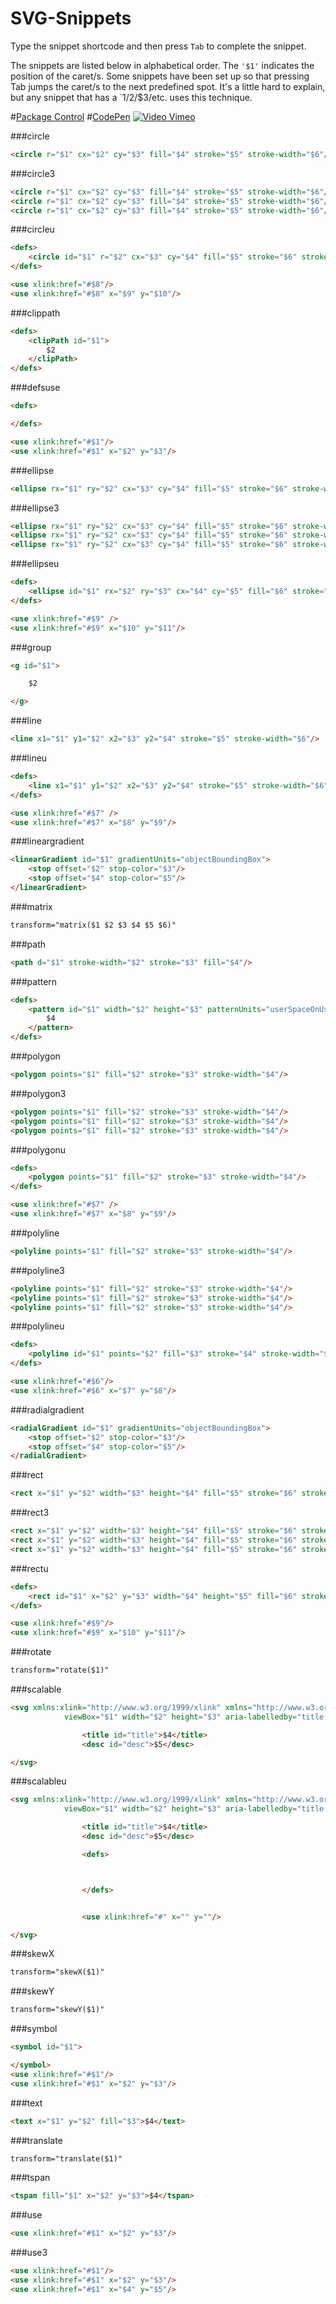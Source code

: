SVG-Snippets
============

Type the snippet shortcode and then press `Tab` to complete the snippet.

The snippets are listed below in alphabetical order. The `'$1'` indicates the position of the caret/s. Some snippets have been set up so that pressing Tab jumps the caret/s to the next predefined spot. It's a little hard to explain, but any snippet that has a `$1/$2/$3/etc. uses this technique.

#[Package Control](https://packagecontrol.io/packages/SVG-Snippets)
#[CodePen](http://codepen.io/jorgeatgu/blog/svg-snippets)
[![Video Vimeo](https://github.com/jorgeatgu/SVG-Snippets/blob/master/vimeo-image.png)](https://vimeo.com/101490820)

###circle

```html
<circle r="$1" cx="$2" cy="$3" fill="$4" stroke="$5" stroke-width="$6"/>
```

###circle3

```html
<circle r="$1" cx="$2" cy="$3" fill="$4" stroke="$5" stroke-width="$6"/>
<circle r="$1" cx="$2" cy="$3" fill="$4" stroke="$5" stroke-width="$6"/>
<circle r="$1" cx="$2" cy="$3" fill="$4" stroke="$5" stroke-width="$6"/>
```

###circleu

```html
<defs>
	<circle id="$1" r="$2" cx="$3" cy="$4" fill="$5" stroke="$6" stroke-width="$7"/>
</defs>

<use xlink:href="#$8"/>
<use xlink:href="#$8" x="$9" y="$10"/>
```

###clippath

```html
<defs>
	<clipPath id="$1">
		$2
	</clipPath>
</defs>
```

###defsuse

```html
<defs>

</defs>

<use xlink:href="#$1"/>
<use xlink:href="#$1" x="$2" y="$3"/>
```

###ellipse

```html
<ellipse rx="$1" ry="$2" cx="$3" cy="$4" fill="$5" stroke="$6" stroke-width="$7"/>
```

###ellipse3

```html
<ellipse rx="$1" ry="$2" cx="$3" cy="$4" fill="$5" stroke="$6" stroke-width="$7"/>
<ellipse rx="$1" ry="$2" cx="$3" cy="$4" fill="$5" stroke="$6" stroke-width="$7"/>
<ellipse rx="$1" ry="$2" cx="$3" cy="$4" fill="$5" stroke="$6" stroke-width="$7"/>
```

###ellipseu

```html
<defs>
	<ellipse id="$1" rx="$2" ry="$3" cx="$4" cy="$5" fill="$6" stroke="$7" stroke-width="$8"/>
</defs>

<use xlink:href="#$9" />
<use xlink:href="#$9" x="$10" y="$11"/>
```

###group

```html
<g id="$1">

	$2

</g>
```

###line

```html
<line x1="$1" y1="$2" x2="$3" y2="$4" stroke="$5" stroke-width="$6"/>
```

###lineu

```html
<defs>
	<line x1="$1" y1="$2" x2="$3" y2="$4" stroke="$5" stroke-width="$6"/>
</defs>

<use xlink:href="#$7" />
<use xlink:href="#$7" x="$8" y="$9"/>
```

###lineargradient

```html
<linearGradient id="$1" gradientUnits="objectBoundingBox">
	<stop offset="$2" stop-color="$3"/>
	<stop offset="$4" stop-color="$5"/>
</linearGradient>
```

###matrix

```html
transform="matrix($1 $2 $3 $4 $5 $6)"
```

###path

```html
<path d="$1" stroke-width="$2" stroke="$3" fill="$4"/>
```

###pattern

```html
<defs>
	<pattern id="$1" width="$2" height="$3" patternUnits="userSpaceOnUse">
		$4
	</pattern>
</defs>
```

###polygon

```html
<polygon points="$1" fill="$2" stroke="$3" stroke-width="$4"/>
```

###polygon3

```html
<polygon points="$1" fill="$2" stroke="$3" stroke-width="$4"/>
<polygon points="$1" fill="$2" stroke="$3" stroke-width="$4"/>
<polygon points="$1" fill="$2" stroke="$3" stroke-width="$4"/>
```

###polygonu

```html
<defs>
	<polygon points="$1" fill="$2" stroke="$3" stroke-width="$4"/>
</defs>

<use xlink:href="#$7" />
<use xlink:href="#$7" x="$8" y="$9"/>
```

###polyline

```html
<polyline points="$1" fill="$2" stroke="$3" stroke-width="$4"/>
```

###polyline3

```html
<polyline points="$1" fill="$2" stroke="$3" stroke-width="$4"/>
<polyline points="$1" fill="$2" stroke="$3" stroke-width="$4"/>
<polyline points="$1" fill="$2" stroke="$3" stroke-width="$4"/>
```

###polylineu

```html
<defs>
	<polyline id="$1" points="$2" fill="$3" stroke="$4" stroke-width="$5"/>
</defs>

<use xlink:href="#$6"/>
<use xlink:href="#$6" x="$7" y="$8"/>
```

###radialgradient

```html
<radialGradient id="$1" gradientUnits="objectBoundingBox">
	<stop offset="$2" stop-color="$3"/>
	<stop offset="$4" stop-color="$5"/>
</radialGradient>
```

###rect

```html
<rect x="$1" y="$2" width="$3" height="$4" fill="$5" stroke="$6" stroke-width="$7"/>
```

###rect3

```html
<rect x="$1" y="$2" width="$3" height="$4" fill="$5" stroke="$6" stroke-width="$7"/>
<rect x="$1" y="$2" width="$3" height="$4" fill="$5" stroke="$6" stroke-width="$7"/>
<rect x="$1" y="$2" width="$3" height="$4" fill="$5" stroke="$6" stroke-width="$7"/>
```

###rectu

```html
<defs>
	<rect id="$1" x="$2" y="$3" width="$4" height="$5" fill="$6" stroke="$7" stroke-width="$8"/>
</defs>

<use xlink:href="#$9"/>
<use xlink:href="#$9" x="$10" y="$11"/>
```

###rotate

```html
transform="rotate($1)"
```

###scalable

```html
<svg xmlns:xlink="http://www.w3.org/1999/xlink" xmlns="http://www.w3.org/2000/svg"
			viewBox="$1" width="$2" height="$3" aria-labelledby="title desc">

				<title id="title">$4</title>
                <desc id="desc">$5</desc>

</svg>
```

###scalableu

```html
<svg xmlns:xlink="http://www.w3.org/1999/xlink" xmlns="http://www.w3.org/2000/svg"
			viewBox="$1" width="$2" height="$3" aria-labelledby="title desc">

				<title id="title">$4</title>
                <desc id="desc">$5</desc>

                <defs>



                </defs>


                <use xlink:href="#" x="" y=""/>

</svg>
```


###skewX

```html
transform="skewX($1)"
```

###skewY

```html
transform="skewY($1)"
```

###symbol

```html
<symbol id="$1">

</symbol>
<use xlink:href="#$1"/>
<use xlink:href="#$1" x="$2" y="$3"/>
```

###text

```html
<text x="$1" y="$2" fill="$3">$4</text>
```

###translate

```html
transform="translate($1)"
```

###tspan

```html
<tspan fill="$1" x="$2" y="$3">$4</tspan>
```

###use

```html
<use xlink:href="#$1" x="$2" y="$3"/>
```

###use3

```html
<use xlink:href="#$1"/>
<use xlink:href="#$1" x="$2" y="$3"/>
<use xlink:href="#$1" x="$4" y="$5"/>
```

